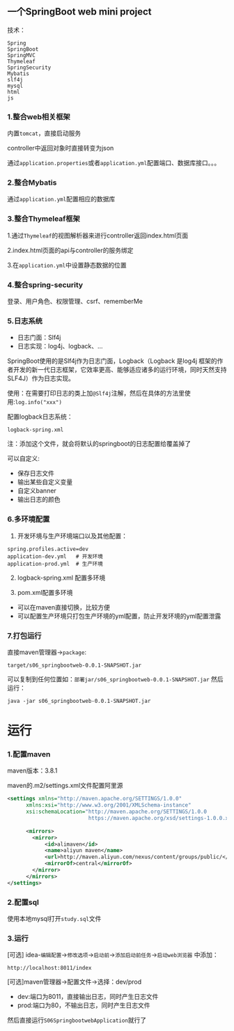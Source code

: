 ## 一个SpringBoot web mini project
技术：
```
Spring
SpringBoot
SpringMVC
Thymeleaf
SpringSecurity
Mybatis
slf4j
mysql
html
js
```

### 1.整合web相关框架
内置`tomcat`，直接启动服务 

controller中返回对象时直接转变为json

通过`application.properties`或者`application.yml`配置端口、数据库接口。。。

### 2.整合Mybatis
通过`application.yml`配置相应的数据库
### 3.整合Thymeleaf框架
1.通过`Thymeleaf`的视图解析器来进行controller返回index.html页面

2.index.html页面的api与controller的服务绑定

3.在`application.yml`中设置静态数据的位置

### 4.整合spring-security
登录、用户角色、权限管理、csrf、rememberMe
### 5.日志系统
- 日志门面：Slf4j
- 日志实现：log4j、logback、...

SpringBoot使用的是Slf4j作为日志门面，Logback（Logback 是log4j 框架的作者开发的新一代日志框架，它效率更高、能够适应诸多的运行环境，同时天然支持SLF4J）作为日志实现。

使用：在需要打印日志的类上加`@Slf4j`注解，然后在具体的方法里使用:`log.info("xxx")`

配置logback日志系统：
```
logback-spring.xml
```
注：添加这个文件，就会将默认的springboot的日志配置给覆盖掉了

可以自定义:
- 保存日志文件
- 输出某些自定义变量
- 自定义banner
- 输出日志的颜色

### 6.多环境配置
1. 开发环境与生产环境端口以及其他配置：
```
spring.profiles.active=dev
application-dev.yml   # 开发环境
application-prod.yml  # 生产环境
```

2. logback-spring.xml 配置多环境

3. pom.xml配置多环境
- 可以在maven直接切换，比较方便
- 可以配置生产环境只打包生产环境的yml配置，防止开发环境的yml配置泄露


### 7.打包运行
直接maven管理器->`package`:
```
target/s06_springbootweb-0.0.1-SNAPSHOT.jar
```
可以复制到任何位置如：`部署jar/s06_springbootweb-0.0.1-SNAPSHOT.jar`
然后运行：
```
java -jar s06_springbootweb-0.0.1-SNAPSHOT.jar
```

# 运行
### 1.配置maven
maven版本：3.8.1

maven的.m2/settings.xml文件配置阿里源
```xml
<settings xmlns="http://maven.apache.org/SETTINGS/1.0.0"
      xmlns:xsi="http://www.w3.org/2001/XMLSchema-instance"
      xsi:schemaLocation="http://maven.apache.org/SETTINGS/1.0.0
                          https://maven.apache.org/xsd/settings-1.0.0.xsd">
      
      <mirrors>
    	<mirror>  
      		<id>alimaven</id>  
      		<name>aliyun maven</name>  
      		<url>http://maven.aliyun.com/nexus/content/groups/public/</url>  
      		<mirrorOf>central</mirrorOf>          
    	</mirror>  
      </mirrors>
</settings>
```

### 2.配置sql
使用本地mysql打开`study.sql`文件

### 3.运行
[可选] idea-`编辑配置`->`修改选项`->`启动前`->`添加启动前任务`->`启动web浏览器`
中添加：
```
http://localhost:8011/index
```
[可选]maven管理器->配置文件->选择：dev/prod

- dev:端口为8011，直接输出日志，同时产生日志文件
- prod:端口为80，不输出日志，同时产生日志文件

然后直接运行`S06SpringbootwebApplication`就行了
